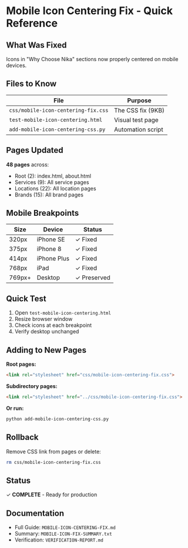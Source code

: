 # Mobile Icon Centering Fix - Quick Reference

## What Was Fixed
Icons in "Why Choose Nika" sections now properly centered on mobile devices.

## Files to Know
| File | Purpose |
|------|---------|
| `css/mobile-icon-centering-fix.css` | The CSS fix (9KB) |
| `test-mobile-icon-centering.html` | Visual test page |
| `add-mobile-icon-centering-css.py` | Automation script |

## Pages Updated
**48 pages** across:
- Root (2): index.html, about.html
- Services (9): All service pages
- Locations (22): All location pages
- Brands (15): All brand pages

## Mobile Breakpoints
| Size | Device | Status |
|------|--------|--------|
| 320px | iPhone SE | ✓ Fixed |
| 375px | iPhone 8 | ✓ Fixed |
| 414px | iPhone Plus | ✓ Fixed |
| 768px | iPad | ✓ Fixed |
| 769px+ | Desktop | ✓ Preserved |

## Quick Test
1. Open `test-mobile-icon-centering.html`
2. Resize browser window
3. Check icons at each breakpoint
4. Verify desktop unchanged

## Adding to New Pages

**Root pages:**
```html
<link rel="stylesheet" href="css/mobile-icon-centering-fix.css">
```

**Subdirectory pages:**
```html
<link rel="stylesheet" href="../css/mobile-icon-centering-fix.css">
```

**Or run:**
```bash
python add-mobile-icon-centering-css.py
```

## Rollback
Remove CSS link from pages or delete:
```bash
rm css/mobile-icon-centering-fix.css
```

## Status
✓ **COMPLETE** - Ready for production

## Documentation
- Full Guide: `MOBILE-ICON-CENTERING-FIX.md`
- Summary: `MOBILE-ICON-FIX-SUMMARY.txt`
- Verification: `VERIFICATION-REPORT.md`
